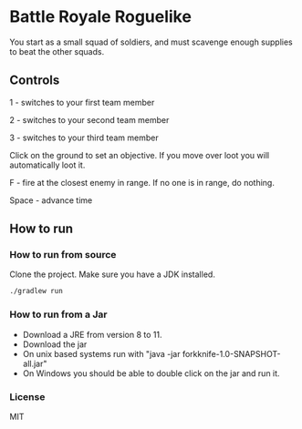 # Battle Royale Roguelike
 
You start as a small squad of soldiers, and must scavenge enough supplies to beat
the other squads.


## Controls

1 - switches to your first team member

2 - switches to your second team member

3 - switches to your third team member

Click on the ground to set an objective.  If you move over loot you will
automatically loot it.

F - fire at the closest enemy in range.  If no one is in range, do nothing.

Space - advance time




## How to run

### How to run from source

Clone the project.  Make sure you have a JDK installed.

```bash
./gradlew run
```

### How to run from a Jar

* Download a JRE from version 8 to 11.
* Download the jar
* On unix based systems run with "java -jar forkknife-1.0-SNAPSHOT-all.jar"
* On Windows you should be able to double click on the jar and run it.


### License
MIT